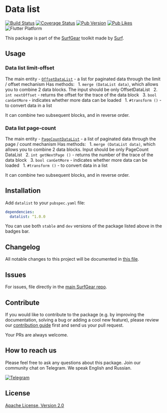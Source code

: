 # Data list

[![Build Status](https://github.com/surfstudio/SurfGear/workflows/build/badge.svg)](https://github.com/surfstudio/SurfGear)
[![Coverage Status](https://codecov.io/gh/surfstudio/SurfGear/branch/dev/graph/badge.svg?flag=datalist)](https://codecov.io/gh/surfstudio/SurfGear)
[![Pub Version](https://img.shields.io/pub/v/datalist)](https://pub.dev/packages/datalist)
[![Pub Likes](https://badgen.net/pub/likes/datalist)](https://pub.dev/packages/datalist)
![Flutter Platform](https://badgen.net/pub/flutter-platform/datalist)

This package is part of the [SurfGear](https://github.com/surfstudio/SurfGear) toolkit made by [Surf](https://surf.ru).

## Usage

### Data list limit-offset

The main entity - [`OffsetDataList`][dl_offset] - a list for paginated data through the limit / offset mechanism
Has methods:
  1. `merge (DataList data)`, which allows you to combine 2 data blocks. The input should be only OffsetDataList
  2. `int nextOffset` - returns the offset for the trace of the data block
  3. `bool canGetMore` - indicates whether more data can be loaded
  1. `#transform ()` - to convert data in a list

It can combine two subsequent blocks, and in reverse order.

[dl_offset]: lib/src/impl/datalist_limit_offset.dart

### Data list page-count

The main entity - [`PageCountDataList`][dl_pagecount] - a list of paginated data through the page / count mechanism
Has methods:
  1. `merge (DataList data)`, which allows you to combine 2 data blocks. Input should be only PageCount DataList
  2. `int getNextPage ()` - returns the number of the trace of the data block
  3. `bool canGetMore` - indicates whether more data can be loaded
  1. `#transform ()` - to convert data in a list

It can combine two subsequent blocks, and in reverse order.

[dl_pagecount]: lib/src/impl/datalist_page_count.dart

## Installation

Add `datalist` to your `pubspec.yaml` file:

```yaml
dependencies:
  datalist: ^1.0.0
```

You can use both `stable` and `dev` versions of the package listed above in the badges bar.

## Changelog

All notable changes to this project will be documented in [this file](./CHANGELOG.md).

## Issues

For issues, file directly in the [main SurfGear repo](https://github.com/surfstudio/SurfGear).

## Contribute

If you would like to contribute to the package (e.g. by improving the documentation, solving a bug or adding a cool new feature), please review our [contribution guide](../../CONTRIBUTING.md) first and send us your pull request.

Your PRs are always welcome.

## How to reach us

Please feel free to ask any questions about this package. Join our community chat on Telegram. We speak English and Russian.

[![Telegram](https://img.shields.io/badge/chat-on%20Telegram-blue.svg)](https://t.me/SurfGear)

## License

[Apache License, Version 2.0](https://www.apache.org/licenses/LICENSE-2.0)
